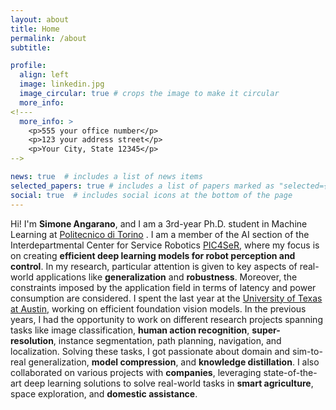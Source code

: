 ```yaml
---
layout: about
title: Home
permalink: /about
subtitle:

profile:
  align: left
  image: linkedin.jpg
  image_circular: true # crops the image to make it circular
  more_info:
<!---
  more_info: >
    <p>555 your office number</p>
    <p>123 your address street</p>
    <p>Your City, State 12345</p>
-->

news: true  # includes a list of news items
selected_papers: true # includes a list of papers marked as "selected={true}"
social: true  # includes social icons at the bottom of the page
---
```


Hi! I'm **Simone Angarano**, and I am a 3rd-year Ph.D. student in Machine Learning at [Politecnico di Torino](https://www.polito.it) . I am a member of the AI section of the Interdepartmental Center for Service Robotics [PIC4SeR](https://pic4ser.polito.it/), where my focus is on creating **efficient deep learning models for robot perception and control**. In my research, particular attention is given to key aspects of real-world applications like **generalization** and **robustness**. Moreover, the constraints imposed by the application field in terms of latency and power consumption are considered. I spent the last year at the [University of Texas at Austin](https://vita-group.github.io), working on efficient foundation vision models. In the previous years, I had the opportunity to work on different research projects spanning tasks like image classification, **human action recognition**, **super-resolution**, instance segmentation, path planning, navigation, and localization. Solving these tasks, I got passionate about domain and sim-to-real generalization, **model compression**, and **knowledge distillation**. I also collaborated on various projects with **companies**, leveraging state-of-the-art deep learning solutions to solve real-world tasks in **smart agriculture**, space exploration, and **domestic assistance**.

<!---
Put your address / P.O. box / other info right below your picture. You can also disable any these elements by editing `profile` property of the YAML header of your `_pages/about.md`. Edit `_bibliography/papers.bib` and Jekyll will render your [publications page](/al-folio/publications/) automatically.

Link to your social media connections, too. This theme is set up to use [Font Awesome icons](https://fontawesome.com/) and [Academicons](https://jpswalsh.github.io/academicons/), like the ones below. Add your Facebook, Twitter, LinkedIn, Google Scholar, or just disable all of them.

Write your biography here. Tell the world about yourself. Link to your favorite [subreddit](http://reddit.com). You can put a picture in, too. The code is already in, just name your picture `prof_pic.jpg` and put it in the `img/` folder.

Put your address / P.O. box / other info right below your picture. You can also disable any of these elements by editing `profile` property of the YAML header of your `_pages/about.md`. Edit `_bibliography/papers.bib` and Jekyll will render your [publications page](/al-folio/publications/) automatically.

Link to your social media connections, too. This theme is set up to use [Font Awesome icons](https://fontawesome.com/) and [Academicons](https://jpswalsh.github.io/academicons/), like the ones below. Add your Facebook, Twitter, LinkedIn, Google Scholar, or just disable all of them.

-->
